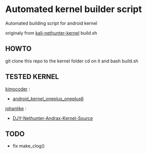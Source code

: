 # Automated kernel builder script

Automated building script for android kernel<br>

originaly from [kali-nethunter-kernel](https://gitlab.com/kalilinux/nethunter/build-scripts/kali-nethunter-kernel) build.sh

## HOWTO

git clone this repo to the kernel folder
cd on it and bash build.sh

## TESTED KERNEL
[kimocoder](https://github.com/kimocoder) :

- [android_kernel_oneplus_oneplus6](https://github.com/kimocoder/android_kernel_oneplus_oneplus6)

[johanlike](https://github.com/johanlike) :

- [DJY-Nethunter-Andrax-Kernel-Source](https://github.com/johanlike/DJY-Nethunter-Andrax-Kernel-Source)

## TODO
- fix make_clog()
